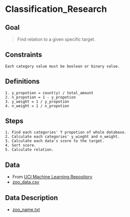 # Classification_Research
## Goal
>Find relation to a given specific target.

## Constraints
    Each category value must be boolean or binary value.

## Definitions
    1. y_propotion = count(y) / total_amount
    2. n_propotion = 1 - y_propotion
    3. y_weight = 1 / y_propotion
    4. n_weight = 1 / n_propotion

## Steps
    1. Find each categories' Y propotion of whole database.
    2. Calculate each categories' y_wieght and n_weight.
    3. Calculate each data's score to the target.
    4. Sort score.
    5. Calculate relation.

## Data
- From [UCI Machine Learning Repository](http://archive.ics.uci.edu/ml/datasets/Zoo)
- [zoo_data.csv](https://github.com/djfire1296/Classification_Research/blob/master/zoo_data.csv)

## Data Description
- [zoo_name.txt](https://github.com/djfire1296/Classification_Research/blob/master/zoo_name.txt)